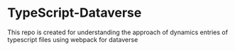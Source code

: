 # TypeScript-Dataverse
This repo is created for understanding the approach of dynamics entries of typescript files using webpack for dataverse
